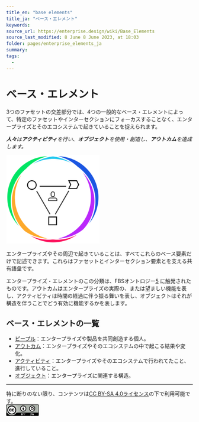 ```yaml
---
title_en: "base elements"
title_ja: "ベース・エレメント"
keywords: 
source_url: https://enterprise.design/wiki/Base_Elements
source_last_modified: 8 June 8 June 2023, at 18:03
folder: pages/enterprise_elements_ja
summary:
tags: 
  - 
---
```

# ベース・エレメント
3つのファセットの交差部分では、4つの一般的なベース・エレメントによって、特定のファセットやインターセクションにフォーカスすることなく、エンタープライズとそのエコシステムで起きていることを捉えられます。

_**人々**は**アクティビティ**を行い、**オブジェクト**を使用・創造し、**アウトカム**を達成します。_

<img src="https://github.com/Yoshiyuki-iasa/EDGY23_ja/blob/main/media/Enterprise-Base-Elements.png?raw=true" width="50%">

エンタープライズやその周辺で起きていることは、すべてこれらのベース要素だけで記述できます。これらはファセットとインターセクション要素とを支える共有語彙です。

エンタープライズ・エレメントのこの分類は、FBSオントロジー[5](/pages/references_ja.md#references) に触発されたものです。アウトカムはエンタープライズの実際の、または望ましい機能を表し、アクティビティは時間の経過に伴う振る舞いを表し、オブジェクトはそれが構造を伴うことでどう有効に機能するかを表します。

## ベース・エレメントの一覧
- [ピープル](people_ja.md)：エンタープライズや製品を共同創造する個人。
- [アウトカム](outcome_ja.md)：エンタープライズやそのエコシステムの中で起こる結果や変化。
- [アクティビティ](activity_ja.md)：エンタープライズやそのエコシステムで行われてたこと、進行していること。
- [オブジェクト](object_ja.md)：エンタープライズに関連する構造。

---
特に断りのない限り、コンテンツは[CC BY-SA 4.0ライセンス](./pages/license_ja.md)の下で利用可能です。
<br><a href="./pages/license_ja.md"> <img src="https://github.com/Yoshiyuki-iasa/EDGY23_ja/blob/main/media/cc.png?raw=true" alt="CC logo"></a>
